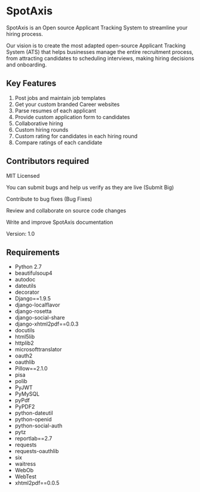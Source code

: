 # SpotAxis

SpotAxis is an Open source Applicant Tracking System to streamline your hiring process.

Our vision is to create the most adapted open-source Applicant Tracking System (ATS) that helps businesses manage the entire recruitment process, from attracting candidates to scheduling interviews, making hiring decisions and onboarding.

## Key Features ##
1. Post jobs and maintain job templates
2. Get your custom branded Career websites
3. Parse resumes of each applicant
4. Provide custom application form to candidates
5. Collaborative hiring
6. Custom hiring rounds
7. Custom rating for candidates in each hiring round
8. Compare ratings of each candidate

## Contributors required ##
MIT Licensed

You can submit bugs  and help us verify as they are live (Submit Big)

Contribute to bug fixes (Bug Fixes)

Review and collaborate on source code changes

Write and improve SpotAxis documentation

Version: 1.0 

## Requirements ##

* Python 2.7
* beautifulsoup4
* autodoc
* dateutils
* decorator
* Django==1.9.5
* django-localflavor
* django-rosetta
* django-social-share
* django-xhtml2pdf==0.0.3
* docutils
* html5lib
* httplib2
* microsofttranslator
* oauth2
* oauthlib
* Pillow==2.1.0
* pisa
* polib
* PyJWT
* PyMySQL
* pyPdf
* PyPDF2
* python-dateutil
* python-openid
* python-social-auth
* pytz
* reportlab==2.7
* requests
* requests-oauthlib
* six
* waitress
* WebOb
* WebTest
* xhtml2pdf==0.0.5
